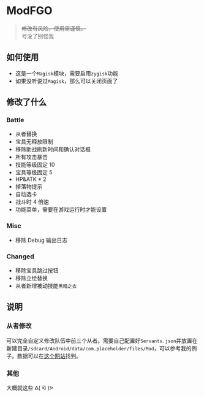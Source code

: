 # ModFGO

> ~~修改有风险，使用需谨慎。~~  
> 号没了别怪我

## 如何使用

- 这是一个`Magisk`模块，需要启用`zygisk`功能
- 如果没听说过`Magisk`，那么可以关闭页面了

## 修改了什么

### Battle

- 从者替换
- 宝具无释放限制
- 移除助战刷新时间和确认对话框
- 所有攻击暴击
- 技能等级固定 10
- 宝具等级固定 5
- HP&ATK \* 2
- 掉落物提示
- 自动选卡
- 战斗时 4 倍速
- 功能菜单，需要在游戏运行时才能设置

### Misc

- 移除 Debug 输出日志

### Changed

- 移除宝具跳过按钮
- 移除立绘替换
- 从者新增被动技能`黑暗之衣`

## 说明

### 从者修改

可以完全自定义修改队伍中前三个从者。需要自己配置好`Servants.json`并放置在新建目录`/sdcard/Android/data/com.placeholder/files/Mod`，可以参考我的例子。数据可以在[这个网站](https://apps.atlasacademy.io/db/CN/servants)找到。

### 其他

大概就这些 ᕕ( ᐛ )ᕗ
